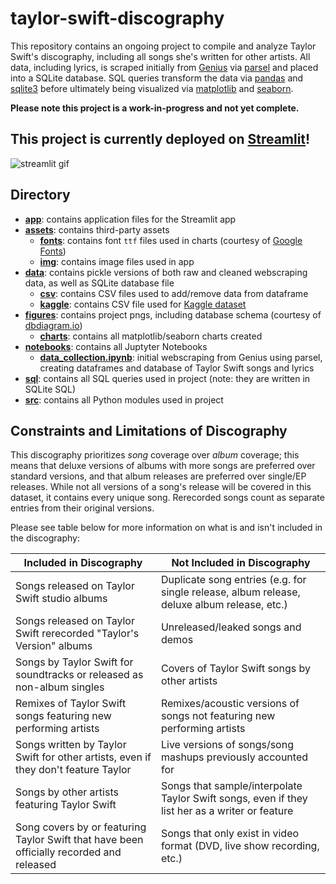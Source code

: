 # taylor-swift-discography
This repository contains an ongoing project to compile and analyze Taylor Swift's discography, including all songs she's written for other artists. All data, including lyrics, is scraped initially from [Genius](https://genius.com/) via [parsel](https://parsel.readthedocs.io/) and placed into a SQLite database. SQL queries transform the data via [pandas](https://pandas.pydata.org/) and [sqlite3](https://docs.python.org/3/library/sqlite3.html) before ultimately being visualized via [matplotlib](https://matplotlib.org/) and [seaborn](http://seaborn.pydata.org/index.html).

**Please note this project is a work-in-progress and not yet complete.**

## This project is currently deployed on [Streamlit](https://taylor-swift-discography.streamlit.app/)!

![streamlit gif](./figures/streamlit_demo.gif)

## Directory
* **[app](./app)**: contains application files for the Streamlit app
* **[assets](./assets)**: contains third-party assets
  * **[fonts](./assets/fonts)**: contains font `ttf` files used in charts (courtesy of [Google Fonts](https://fonts.google.com/))
  * **[img](./assets/img)**: contains image files used in app
* **[data](./data)**: contains pickle versions of both raw and cleaned webscraping data, as well as SQLite database file
  * **[csv](./data/csv)**: contains CSV files used to add/remove data from dataframe
  * **[kaggle](./data/kaggle)**: contains CSV file used for [Kaggle dataset](https://www.kaggle.com/datasets/madroscla/taylor-swift-released-song-discography-genius)
* **[figures](./figures)**: contains project pngs, including database schema (courtesy of [dbdiagram.io](https://dbdiagram.io))
  * **[charts](./figures/charts)**: contains all matplotlib/seaborn charts created
* **[notebooks](./notebooks)**: contains all Juptyter Notebooks
  * **[data_collection.ipynb](./notebooks/data_collection.ipynb)**: initial webscraping from Genius using parsel, creating dataframes and database of Taylor Swift songs and lyrics
* **[sql](./sql)**: contains all SQL queries used in project (note: they are written in SQLite SQL)
* **[src](./src)**: contains all Python modules used in project 

## Constraints and Limitations of Discography
This discography prioritizes *song* coverage over *album* coverage; this means that deluxe versions of albums with more songs are preferred over standard versions, and that album releases are preferred over single/EP releases. While not all versions of a song's release will be covered in this dataset, it contains every unique song. Rerecorded songs count as separate entries from their original versions.

Please see table below for more information on what is and isn't included in the discography:

| Included in Discography | Not Included in Discography |
| -- | -- |
| Songs released on Taylor Swift studio albums  | Duplicate song entries (e.g. for single release, album release, deluxe album release, etc.) |
| Songs released on Taylor Swift rerecorded "Taylor's Version" albums | Unreleased/leaked songs and demos |
| Songs by Taylor Swift for soundtracks or released as non-album singles | Covers of Taylor Swift songs by other artists |
| Remixes of Taylor Swift songs featuring new performing artists | Remixes/acoustic versions of songs not featuring new performing artists|
| Songs written by Taylor Swift for other artists, even if they don't feature Taylor | Live versions of songs/song mashups previously accounted for |
| Songs by other artists featuring Taylor Swift | Songs that sample/interpolate Taylor Swift songs, even if they list her as a writer or feature |
| Song covers by or featuring Taylor Swift that have been officially recorded and released | Songs that only exist in video format (DVD, live show recording, etc.) |
